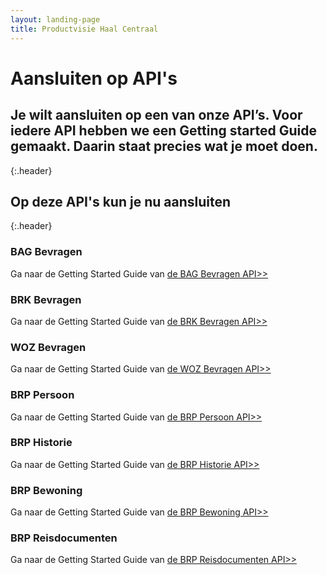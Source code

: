 ```yaml
---
layout: landing-page
title: Productvisie Haal Centraal
---
```


# Aansluiten op API's
## Je wilt aansluiten op een van onze API’s. Voor iedere API hebben we een Getting started Guide gemaakt. Daarin staat precies wat je moet doen.
{:.header}

## Op deze API's kun je nu aansluiten
{:.header}

<div class="row">
  <div class="col">
    <div class="card no-border">
      <div class="card-body">
        <h3 class="card-title">BAG Bevragen</h3>
        <p class="card-text">
          Ga naar de Getting Started Guide van <a href="https://vng-realisatie.github.io/BAG-Gemeentelijke-wensen-tav-BAG-Bevragingen/getting-started">de BAG Bevragen API>></a>
        </p>
      </div>
    </div>
  </div>
  <div class="col">
    <div class="card no-border">
      <div class="card-body">
        <h3 class="card-title">BRK Bevragen</h3>
        <p class="card-text"> Ga naar de Getting Started Guide van <a href="https://vng-realisatie.github.io/Haal-Centraal-BRK-bevragen/getting-started">de BRK Bevragen API>></a>
        </p>
      </div>
    </div>
  </div>
  <div class="col">
    <div class="card no-border">
      <div class="card-body">
        <h3 class="card-title">WOZ Bevragen</h3>
        <p class="card-text">Ga naar de Getting Started Guide van <a href="https://vng-realisatie.github.io/Haal-Centraal-WOZ-bevragen/getting-started">de WOZ Bevragen API>></a>
        </p>
        </div>
    </div>
  </div>
</div>  
<div class="row">
  <div class="col">
    <div class="card no-border">
      <div class="card-body">
        <h3 class="card-title">BRP Persoon</h3>
        <p class="card-text"> Ga naar de Getting Started Guide van <a href="https://brp-api.github.io/Haal-Centraal-BRP-bevragen/v2/getting-started">de BRP Persoon API>></a>
        </p>
        </div>
    </div>
  </div>
  <div class="col">
    <div class="card no-border">
      <div class="card-body">
        <h3 class="card-title">BRP Historie</h3>
        <p class="card-text"> Ga naar de Getting Started Guide van <a href="https://brp-api.github.io/Haal-Centraal-BRP-historie-bevragen/">de BRP Historie API>></a>
        </p></div>
    </div>
  </div>
  <div class="col">
    <div class="card no-border">
      <div class="card-body">
        <h3 class="card-title">BRP Bewoning</h3>
        <p class="card-text"> Ga naar de Getting Started Guide van <a href="https://brp-api.github.io/Haal-Centraal-BRP-bewoning/getting-started">de BRP Bewoning API>></a>
        </p></div>
    </div>
  </div>
</div>
<div class="row">
  <div class="col">
    <div class="card no-border">
      <div class="card-body">
        <h3 class="card-title">BRP Reisdocumenten</h3>
        <p class="card-text"> Ga naar de Getting Started Guide van <a href="https://brp-api.github.io/Haal-Centraal-Reisdocumenten-bevragen/getting-started">de BRP Reisdocumenten API>></a>
        </p></div>
    </div>
  </div>
       </p>
      </div>
    </div>
  </div>
  <div class="col">
    <div class="card no-border">
      <div class="card-body">
        <h3 class="card-title">&nbsp;</h3>
        <p class="card-text">&nbsp;</p>
      </div>
    </div>
  </div>
</div>
<br>

&nbsp;   

&nbsp;   
